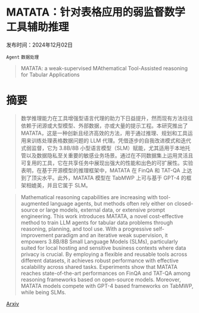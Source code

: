 # MATATA：针对表格应用的弱监督数学工具辅助推理

发布时间：2024年12月02日

`Agent` `数据处理`

> MATATA: a weak-supervised MAthematical Tool-Assisted reasoning for Tabular Applications

# 摘要

> 数学推理能力在工具增强型语言代理的助力下日益提升，然而现有方法往往依赖于闭源或大型模型、外部数据，亦或大量的提示工程。本研究推出了 MATATA，这是一种创新且经济高效的方法，用于通过推理、规划和工具运用来训练处理表格数据问题的 LLM 代理。凭借逐步的自我改进模式和迭代式弱监督，它为 3.8B/8B 小型语言模型（SLM）赋能，尤其适用于本地托管以及数据隐私至关重要的敏感业务场景。通过在不同数据集上运用灵活且可复用的工具，它在共享任务中展现出强大的性能和出色的可扩展性。实验表明，在基于开源模型的推理框架中，MATATA 在 FinQA 和 TAT-QA 上达到了顶尖水平。此外，MATATA 模型在 TabMWP 上可与基于 GPT-4 的框架相媲美，并且它属于 SLM。

> Mathematical reasoning capabilities are increasing with tool-augmented language agents, but methods often rely either on closed-source or large models, external data, or extensive prompt engineering. This work introduces MATATA, a novel cost-effective method to train LLM agents for tabular data problems through reasoning, planning, and tool use. With a progressive self-improvement paradigm and an iterative weak supervision, it empowers 3.8B/8B Small Language Models (SLMs), particularly suited for local hosting and sensitive business contexts where data privacy is crucial. By employing a flexible and reusable tools across different datasets, it achieves robust performance with effective scalability across shared tasks. Experiments show that MATATA reaches state-of-the-art performances on FinQA and TAT-QA among reasoning frameworks based on open-source models. Moreover, MATATA models compete with GPT-4 based frameworks on TabMWP, while being SLMs.

[Arxiv](https://arxiv.org/abs/2411.18915)